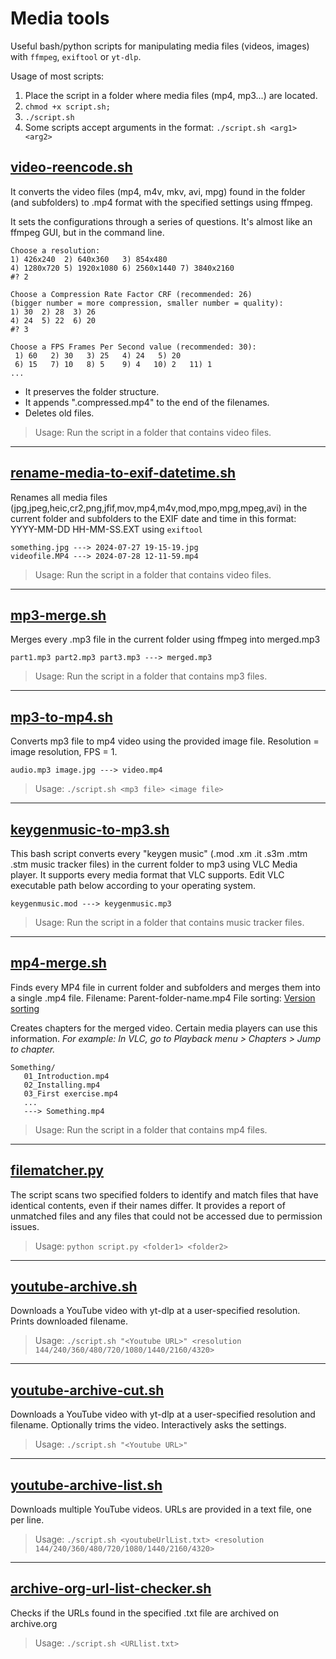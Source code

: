 Media tools
===========

Useful bash/python scripts for manipulating media files (videos, images) with `ffmpeg`, `exiftool` or `yt-dlp`.

Usage of most scripts:

1. Place the script in a folder where media files (mp4, mp3...) are located. 
2. `chmod +x script.sh;`
3. `./script.sh`
4. Some scripts accept arguments in the format: `./script.sh <arg1> <arg2>`


[video-reencode.sh](video-reencode/video-reencode.sh)
--------------------

It converts the video files (mp4, m4v, mkv, avi, mpg) found in the folder (and subfolders) to .mp4 format with the specified settings using ffmpeg.

It sets the configurations through a series of questions. It's almost like an ffmpeg GUI, but in the command line.

```text
Choose a resolution:
1) 426x240  2) 640x360   3) 854x480
4) 1280x720 5) 1920x1080 6) 2560x1440 7) 3840x2160
#? 2

Choose a Compression Rate Factor CRF (recommended: 26)
(bigger number = more compression, smaller number = quality):
1) 30  2) 28  3) 26
4) 24  5) 22  6) 20
#? 3

Choose a FPS Frames Per Second value (recommended: 30):
 1) 60   2) 30   3) 25   4) 24   5) 20
 6) 15   7) 10   8) 5    9) 4   10) 2   11) 1
...
```

- It preserves the folder structure. 
- It appends ".compressed.mp4" to the end of the filenames. 
- Deletes old files.

> Usage: Run the script in a folder that contains video files.

----

[rename-media-to-exif-datetime.sh](rename-media-to-exif-datetime/rename-media-to-exif-datetime.sh)
---------------------

Renames all media files (jpg,jpeg,heic,cr2,png,jfif,mov,mp4,m4v,mod,mpo,mpg,mpeg,avi) in the current folder and subfolders to the EXIF date and time in this format: YYYY-MM-DD HH-MM-SS.EXT using `exiftool`

```
something.jpg ---> 2024-07-27 19-15-19.jpg
videofile.MP4 ---> 2024-07-28 12-11-59.mp4
```

> Usage: Run the script in a folder that contains video files.

----

[mp3-merge.sh](mp3-merge/mp3-merge.sh)
--------------------

Merges every .mp3 file in the current folder using ffmpeg into merged.mp3

```
part1.mp3 part2.mp3 part3.mp3 ---> merged.mp3
```

> Usage: Run the script in a folder that contains mp3 files.

----

[mp3-to-mp4.sh](mp3-to-mp4/mp3-to-mp4.sh)
--------------------

Converts mp3 file to mp4 video using the provided image file. Resolution = image resolution, FPS = 1.

```
audio.mp3 image.jpg ---> video.mp4
```

> Usage: `./script.sh <mp3 file> <image file>`

----

[keygenmusic-to-mp3.sh](keygenmusic-to-mp3/keygenmusic-to-mp3.sh)
--------------------

This bash script converts every "keygen music" (.mod .xm .it .s3m .mtm .stm music tracker files) in the current folder to mp3 using VLC Media player. It supports every media format that VLC supports. Edit VLC executable path below according to your operating system.

```
keygenmusic.mod ---> keygenmusic.mp3
```

> Usage: Run the script in a folder that contains music tracker files.

----

[mp4-merge.sh](mp4-merge/mp4-merge.sh)
---------------------

Finds every MP4 file in current folder and subfolders and merges them into a single .mp4 file. Filename: Parent-folder-name.mp4 File sorting: [Version sorting](https://www.gnu.org/software/coreutils/manual/html_node/Version-sort-overview.html)

Creates chapters for the merged video. Certain media players can use this information. *For example: In VLC, go to Playback menu > Chapters > Jump to chapter.*

```
Something/
   01_Introduction.mp4
   02_Installing.mp4
   03_First exercise.mp4
   ...
   ---> Something.mp4
```

> Usage: Run the script in a folder that contains mp4 files.

----

[filematcher.py](filematcher/filematcher.py)
---------------------

The script scans two specified folders to identify and match files that have identical contents, even if their names differ. It provides a report of unmatched files and any files that could not be accessed due to permission issues.

> Usage: `python script.py <folder1> <folder2>`

----

[youtube-archive.sh](youtube-archive/youtube-archive.sh)
-------------------------

Downloads a YouTube video with yt-dlp at a user-specified resolution. Prints downloaded filename.

> Usage: `./script.sh "<Youtube URL>" <resolution 144/240/360/480/720/1080/1440/2160/4320>`

----

[youtube-archive-cut.sh](youtube-archive/youtube-archive-cut.sh)
-------------------------

Downloads a YouTube video with yt-dlp at a user-specified resolution and filename. Optionally trims the video. Interactively asks the settings.

> Usage: `./script.sh "<Youtube URL>"`


----

[youtube-archive-list.sh](youtube-archive/youtube-archive-list.sh)
-------------------------

Downloads multiple YouTube videos. URLs are provided in a text file, one per line.

> Usage: `./script.sh <youtubeUrlList.txt> <resolution 144/240/360/480/720/1080/1440/2160/4320>`

----

[archive-org-url-list-checker.sh](archive-org-tools/archive-org-url-list-checker.sh)
-------------------------

Checks if the URLs found in the specified .txt file are archived on archive.org

> Usage: `./script.sh <URLlist.txt>`
